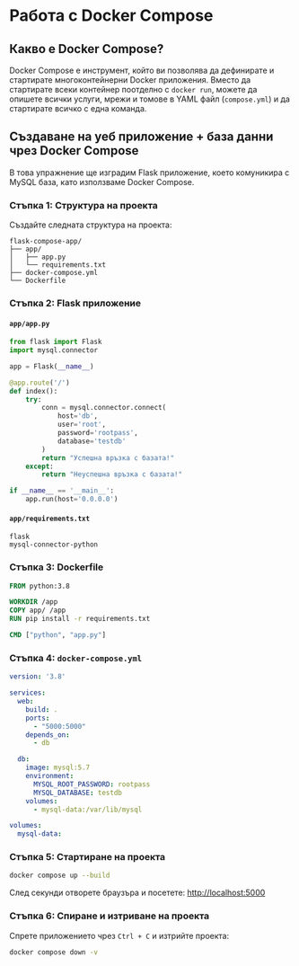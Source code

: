 # Работа с Docker Compose

## Какво е Docker Compose?

Docker Compose е инструмент, който ви позволява да дефинирате и стартирате многоконтейнерни Docker приложения. Вместо да стартирате всеки контейнер поотделно с `docker run`, можете да опишете всички услуги, мрежи и томове в YAML файл (`compose.yml`) и да стартирате всичко с една команда.

## Създаване на уеб приложение + база данни чрез Docker Compose

В това упражнение ще изградим Flask приложение, което комуникира с MySQL база, като използваме Docker Compose.

### Стъпка 1: Структура на проекта

Създайте следната структура на проекта:

```
flask-compose-app/
├── app/
│   ├── app.py
│   └── requirements.txt
├── docker-compose.yml
└── Dockerfile
```

### Стъпка 2: Flask приложение

#### `app/app.py`

```python
from flask import Flask
import mysql.connector

app = Flask(__name__)

@app.route('/')
def index():
    try:
        conn = mysql.connector.connect(
            host='db',
            user='root',
            password='rootpass',
            database='testdb'
        )
        return "Успешна връзка с базата!"
    except:
        return "Неуспешна връзка с базата!"

if __name__ == '__main__':
    app.run(host='0.0.0.0')
```

#### `app/requirements.txt`

```
flask
mysql-connector-python
```

### Стъпка 3: Dockerfile

```dockerfile
FROM python:3.8

WORKDIR /app
COPY app/ /app
RUN pip install -r requirements.txt

CMD ["python", "app.py"]
```

### Стъпка 4: `docker-compose.yml`

```yaml
version: '3.8'

services:
  web:
    build: .
    ports:
      - "5000:5000"
    depends_on:
      - db

  db:
    image: mysql:5.7
    environment:
      MYSQL_ROOT_PASSWORD: rootpass
      MYSQL_DATABASE: testdb
    volumes:
      - mysql-data:/var/lib/mysql

volumes:
  mysql-data:
```

### Стъпка 5: Стартиране на проекта

```bash
docker compose up --build
```

След секунди отворете браузъра и посетете:
[http://localhost:5000](http://localhost:5000)

### Стъпка 6: Спиране и изтриване на проекта

Спрете приложението чрез `Ctrl + C` и изтрийте проекта:

```bash
docker compose down -v
```
